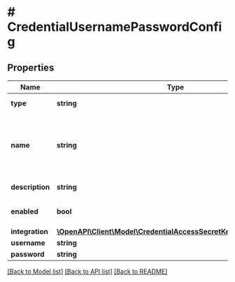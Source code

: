 # # CredentialUsernamePasswordConfig

## Properties

Name | Type | Description | Notes
------------ | ------------- | ------------- | -------------
**type** | **string** | Credential Type Code |
**name** | **string** | A unique name scoped to your account for the credential |
**description** | **string** | Optional Description | [optional]
**enabled** | **bool** | Credential enabled | [optional] [default to true]
**integration** | [**\OpenAPI\Client\Model\CredentialAccessSecretKeyConfigIntegration**](CredentialAccessSecretKeyConfigIntegration.md) |  | [optional]
**username** | **string** | Username |
**password** | **string** | Password |

[[Back to Model list]](../../README.md#models) [[Back to API list]](../../README.md#endpoints) [[Back to README]](../../README.md)
